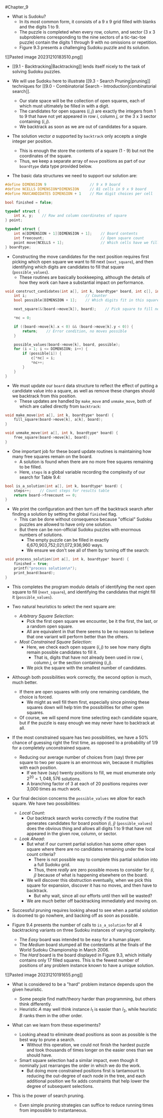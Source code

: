 #Chapter_9 
- What is Sudoku?
	- In its most common form, it consists of a 9 x 9 grid filled with blanks and the digits 1 to 9.
	- The puzzle is completed when every row, column, and sector (3 x 3 subproblems corresponding to the nine sectors of a tic-tac-toe puzzle) contain the digits 1 through 9 with no omissions or repetition.
	- Figure 9.3 presents a challenging Sudoku puzzle and its solution.

![[Pasted image 20231210183510.png]]

- [[9.1 - Backtracking|Backtracking]] lends itself nicely to the task of solving Sudoku puzzles.
- We will use Sudoku here to illustrate [[9.3 - Search Pruning|pruning]] techniques for [[9.0 - Combinatorial Search - Introduction|combinatorial search]].
	- Our state space will be the collection of open squares, each of which must ultimately be filled in with a digit.
	- The candidates for open squares $(i,j)$ are exactly the integers from 1 to 9 that have not yet appeared in row *i*, column *j*, or the 3 x 3 sector containing $(i,j)$.
	- We backtrack as soon as we are out of candidates for a square.

- The solution vector *a* supported by `backtrack` only accepts a single integer per position.
	- This is enough the store the contents of a square (1 - 9) but not the coordinates of the square.
	- Thus, we keep a separate array of `move` positions as part of our `boardtype` data type provided below.

- The basic data structures we need to support our solution are:

```C
#define DIMENSION 9                    // 9 x 9 board
#define NCELLS DIMENSION*DIMENSION     // 81 cells in 9 x 9 board
#define MAXCANDIDATES DIMENSION + 1    // Max digit choices per cell

bool finished = false;

typedef struct {
	int x, y;    // Row and column coordinates of square
} point;

typedef struct {
	int m[DIMENSION + 1][DIMENSION + 1];    // Board contents
	int freecount;                          // Open square count
	point move[NCELLS + 1];                 // Which cells have we filled?
} boardtype;
```

- Constructing the move candidates for the next position requires first picking which open square we want to fill next (`next_square`), and then identifying which digits are candidates to fill that square (`possible_values`).
	- These routines are basically bookkeeping, although the details of how they work can have a substantial impact on performance.

```C
void construct_candidates(int a[], int k, boardtype* board, int c[], int* nc) {
	int i;                           // Counter
	bool possible[DIMENSION + 1];    // Which digits fit in this square?

	next_square(&(board->move[k]), board);    // Pick square to fill next

	*nc = 0;

	if ((board->move[k].x < 0) && (board->move[k].y < 0)) {
		return;    // Error condition, no moves possible
	}

	possible_values(board->move[k], board, possible);
	for (i = 1; i <= DIMENSION; i++) {
		if (possible[i]) {
			c[*nc] = i;
			*nc++;
		}
	}
}
```

- We must update our `board` data structure to reflect the effect of putting a candidate value into a square, as well as remove these changes should we backtrack from this position.
	- These updates are handled by `make_move` and `unmake_move`, both of which are called directly from `backtrack`:

```C
void make_move(int a[], int k, boardtype* board) {
	fill_square(board->move[k], a[k], board);
}

void unmake_move(int a[], int k, boardtype* board) {
	free_square(board->move[k], board);
}
```

- One important job for these board update routines is maintaining how many free squares remain on the board.
	- A solution is found when there are no more free squares remaining to be filled.
	- Here, `steps` is a global variable recording the complexity of our search for Table 9.4:

```C
bool is_a_solution(int a[], int k, boardtype* board) {
	steps++;    // Count steps for results table
	return board->freecount == 0;
}
```

- We print the configuration and then turn off the backtrack search after finding a solution by setting the global `finished` flag.
	- This can be done without consequence because "official" Sudoku puzzles are allowed to have only one solution.
	- But there can be non-official Sudoku puzzles with enormous numbers of solutions.
		- The empty puzzle can be filled in exactly 6,670,903,752,021,072,936,960 ways.
		- We ensure we don't see all of them by turning off the search:

```C
void process_solution(int a[], int k, boardtype* board) {
	finished = true;
	printf("process solution\n");
	print_board(board);
}
```

- This completes the program modulo details of identifying the next open square to fill (`next_square`), and identifying the candidates that might fill it (`possible_values`).
- Two natural heuristics to select the next square are:
	- *Arbitrary Square Selection*:
		- Pick the first open square we encounter, be it the first, the last, or a random open square.
		- All are equivalent in that there seems to be no reason to believe that one variant will perform better than the others.
	- *Most Constrained Square Selection*:
		- Here, we check each open square $(i, j)$ to see how many digits remain possible candidates to fill it.
			- That is, digits that have not already been used in row *i*, column *j*, or the section containing $(i, j)$.
		- We pick the square with the smallest number of candidates.

- Although both possibilities work correctly, the second option is much, much better.
	- If there are open squares with only one remaining candidate, the choice is forced.
		- We might as well fill them first, especially since pinning these squares down will help trim the possibilities for other open squares.
	- Of course, we will spend more time selecting each candidate square, but if the puzzle is easy enough we may never have to backtrack at all.

- If the most constrained square has two possibilities, we have a 50% chance of guessing right the first time, as opposed to a probability of 1/9 for a completely unconstrained square.
	- Reducing our average number of choices from (say) three per square to two per square is an enormous win, because it multiplies with each position.
		- If we have (say) twenty positions to fill, we must enumerate only $2^{20}=1,048,576$ solutions.
		- A branching factor of 3 at each of 20 positions requires over 3,000 times as much work.

- Our final decision concerns the `possible_values` we allow for each square. We have two possibilities:
	- *Local Count*:
		- Our backtrack search works correctly if the routine that generates candidates for board position *(i, j)* (`possible_values`) does the obvious thing and allows all digits 1 to 9 that have not appeared in the given row, column, or sector.
	- *Look Ahead*:
		- But what if our current partial solution has some *other* open square where there are no candidates remaining under the local count criteria?
			- There is not possible way to complete this partial solution into a full Sudoku grid.
			- Thus, there *really* are zero possible moves to consider for *(i, j)* because of what is happening elsewhere on the board.
		- We will discover this obstruction eventually, when we pick this square for expansion, discover it has no moves, and then have to backtrack.
			- But why wait, since all our efforts until then will be wasted?
		- We are *much* better off backtracking immediately and moving on.
- Successful pruning requires looking ahead to see when a partial solution is doomed to go nowhere, and backing off as soon as possible.

- Figure 9.4 presents the number of calls to `is_a_solution` for all 4 backtracking variants on three Sudoku instances of varying complexity.
	- The *Easy* board was intended to be easy for a human player.
	- The *Medium* board stumped all the contestants at the finals of the World Sudoku Championship in March 2006.
	- The *Hard* board is the board displayed in Figure 9.3, which initially contains only 17 filled squares. This is the fewest number of positions of any problem instance known to have a unique solution.

![[Pasted image 20231210191655.png]]

- What is considered to be a "hard" problem instance depends upon the given heuristic.
	- Some people find math/theory harder than programming, but others think differently.
	- Heuristic *A* may well think instance $I_1$ is easier than $I_2$, while heuristic *B* ranks them in the other order.

- What can we learn from these experiments?
	- Looking ahead to eliminate dead positions as soon as possible is the best way to prune a search.
		- Without this operation, we could not finish the hardest puzzle and took thousands of times longer on the easier ones than we should have.
	- Smart square selection had a similar impact, even though it nominally just rearranges the order in which we do the work.
		- But doing more constrained positions first is tantamount to reducing the out-degree of each node in the tree, and each additional position we fix adds constraints that help lower the degree of subsequent selections.

- This is the power of search pruning.
	- Even simple pruning strategies can suffice to reduce running times from impossible to instantaneous.